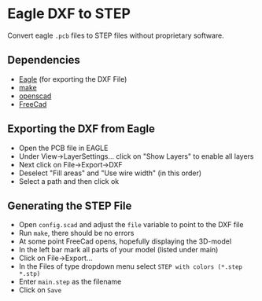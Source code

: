 # Eagle DXF to STEP
Convert eagle `.pcb` files to STEP files without proprietary software.
## Dependencies
 * [Eagle](https://www.autodesk.de/products/eagle/overview) (for exporting the DXF File)
 * [make](https://www.gnu.org/software/make/)
 * [openscad](https://www.openscad.org/)
 * [FreeCad](https://www.freecadweb.org/)

## Exporting the DXF from Eagle
 * Open the PCB file in EAGLE
 * Under View->LayerSettings... click on "Show Layers" to enable all layers
 * Next click on File->Export->DXF
 * Deselect "Fill areas" and "Use wire width" (in this order)
 * Select a path and then click ok

## Generating the STEP File
 * Open `config.scad` and adjust the `file` variable to point to the DXF file
 * Run `make`, there should be no errors
 * At some point FreeCad opens, hopefully displaying the 3D-model
 * In the left bar mark all parts of your model (listed under main)
 * Click on File->Export...
 * In the Files of type dropdown menu select `STEP with colors (*.step *.stp)`
 * Enter `main.step` as the filename
 * Click on `Save`
